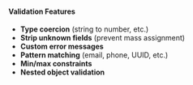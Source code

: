 #### Validation Features

- **Type coercion** (string to number, etc.)
- **Strip unknown fields** (prevent mass assignment)
- **Custom error messages**
- **Pattern matching** (email, phone, UUID, etc.)
- **Min/max constraints**
- **Nested object validation**
